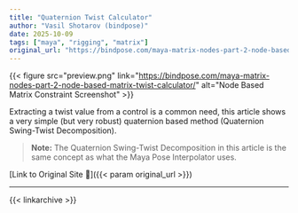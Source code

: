 ```yaml
---
title: "Quaternion Twist Calculator"
author: "Vasil Shotarov (bindpose)"
date: 2025-10-09
tags: ["maya", "rigging", "matrix"]
original_url: "https://bindpose.com/maya-matrix-nodes-part-2-node-based-matrix-twist-calculator/"
---
```

{{< figure src="preview.png" link="https://bindpose.com/maya-matrix-nodes-part-2-node-based-matrix-twist-calculator/" alt="Node Based Matrix Constraint Screenshot" >}}

Extracting a twist value from a control is a common need, this article shows a very simple (but very robust) quaternion based method (Quaternion Swing-Twist Decomposition).
> **Note:** The Quaternion Swing-Twist Decomposition in this article is the same concept as what the Maya Pose Interpolator uses.

<!--more-->
[Link to Original Site 🔗]({{< param original_url >}})  
  
---
{{< linkarchive >}}  
